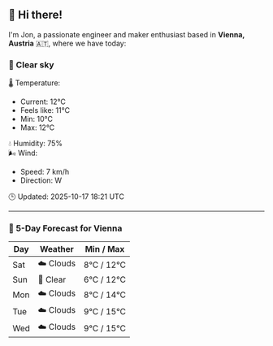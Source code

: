 ## 👋 Hi there!

I'm Jon, a passionate engineer and maker enthusiast based in **Vienna, Austria** 🇦🇹, where we have today:

### 🌙 Clear sky 

🌡️ Temperature: 
* Current: 12°C
* Feels like: 11°C
* Min: 10°C 
* Max: 12°C  

💧 Humidity: 75%  
🌬️ Wind: 
* Speed: 7 km/h 
* Direction: W  

🕒 Updated: 2025-10-17 18:21 UTC

---

### 📅 5-Day Forecast for Vienna

| Day | Weather | Min / Max |
|-----|---------|------------|
| Sat | ☁️ Clouds | 8°C / 12°C |
| Sun | 🌙 Clear | 6°C / 12°C |
| Mon | ☁️ Clouds | 8°C / 14°C |
| Tue | ☁️ Clouds | 9°C / 15°C |
| Wed | ☁️ Clouds | 9°C / 15°C |
